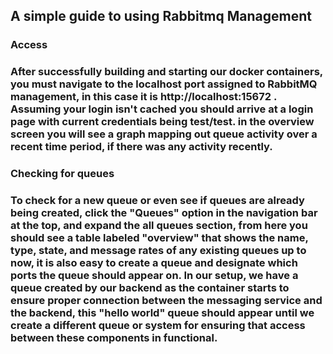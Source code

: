<h2>A simple guide to using Rabbitmq Management</h2>
<h3>Access<h3>
<p>After successfully building and starting our docker containers, you must navigate to the localhost port assigned to RabbitMQ management, in this case it is http://localhost:15672 . Assuming your login isn't cached you should arrive at a login page with current credentials being test/test. in the overview screen you will see a graph mapping out queue activity over a recent time period, if there was any activity recently.</p>
<h3>Checking for queues<h3/>
<p> To check for a new queue or even see if queues are already being created, click the "Queues" option in the navigation bar at the top, and expand the all queues section, from here you should see a table labeled "overview" that shows the name, type, state, and message rates of any existing queues up to now, it is also easy to create a queue and designate which ports the queue should appear on. In our setup, we have a queue created by our backend as the container starts to ensure proper connection between the messaging service and the backend, this "hello world" queue should appear until we create a different queue or system for ensuring that access between these components in functional. </p>